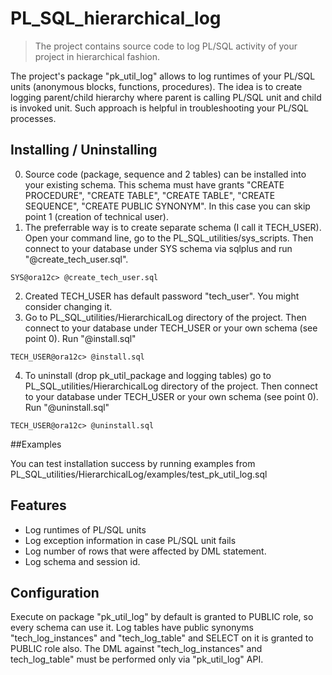 # PL_SQL_hierarchical_log
> The project contains source code to log PL/SQL activity of your project in hierarchical fashion.

The project's package "pk_util_log" allows to log runtimes of your PL/SQL units (anonymous blocks, functions, procedures). The idea is to create logging parent/child hierarchy where parent is calling PL/SQL unit and child is invoked unit. Such approach is helpful in troubleshooting your PL/SQL processes. 

## Installing / Uninstalling

0. Source code (package, sequence and 2 tables) can be installed into your existing schema. This schema must have grants "CREATE PROCEDURE", "CREATE TABLE", "CREATE TABLE", "CREATE SEQUENCE", "CREATE PUBLIC SYNONYM". In this case you can skip point 1 (creation of technical user).
1. The preferrable way is to create separate schema (I call it TECH_USER). Open your command line, go to the PL_SQL_utilities/sys_scripts. Then connect to your database under SYS schema via sqlplus and run "@create_tech_user.sql".
```shell
SYS@ora12c> @create_tech_user.sql
```
2. Created TECH_USER has default password "tech_user". You might consider changing it.
3. Go to PL_SQL_utilities/HierarchicalLog directory of the project. Then connect to your database under TECH_USER or your own schema (see point 0). Run "@install.sql"
```shell
TECH_USER@ora12c> @install.sql
```
4. To uninstall (drop pk_util_package and logging tables) go to PL_SQL_utilities/HierarchicalLog directory of the project. Then connect to your database under TECH_USER or your own schema (see point 0). Run "@uninstall.sql"
```shell
TECH_USER@ora12c> @uninstall.sql
```

##Examples

You can test installation success by running examples from PL_SQL_utilities/HierarchicalLog/examples/test_pk_util_log.sql

## Features

* Log runtimes of PL/SQL units
* Log exception information in case PL/SQL unit fails
* Log number of rows that were affected by DML statement.
* Log schema and session id.

## Configuration

Execute on package "pk_util_log" by default is granted to PUBLIC role, so every schema can use it. Log tables have public synonyms "tech_log_instances" and "tech_log_table" and SELECT on it is granted to PUBLIC role also. The DML against "tech_log_instances" and tech_log_table" must be performed only via "pk_util_log" API.

